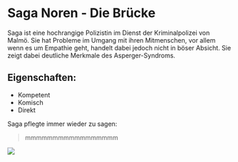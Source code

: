 # Saga Noren - Die Brücke

Saga ist eine hochrangige Polizistin im Dienst der Kriminalpolizei von Malmö. Sie hat Probleme im Umgang mit ihren Mitmenschen, vor allem wenn es um Empathie geht, handelt dabei jedoch nicht in böser Absicht. Sie zeigt dabei deutliche Merkmale des Asperger-Syndroms.

## Eigenschaften:

* Kompetent
* Komisch
* Direkt

Saga pflegte immer wieder zu sagen:

> mmmmmmmmmmmmmmmmm

<img src="https://de.wikipedia.org/wiki/Datei:%C3%96resundsbron_i_solnedg%C3%A5ng_2.jpg"/>